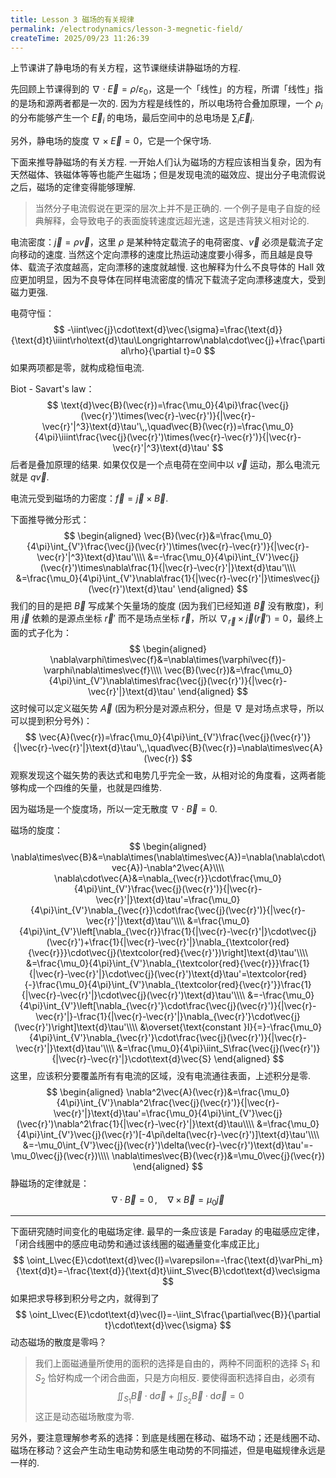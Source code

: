 ```yaml
---
title: Lesson 3 磁场的有关规律
permalink: /electrodynamics/lesson-3-megnetic-field/
createTime: 2025/09/23 11:26:39
---
```

上节课讲了静电场的有关方程，这节课继续讲静磁场的方程.

先回顾上节课得到的 $\nabla\cdot\vec{E}=\rho/\varepsilon_0$，这是一个「线性」的方程，所谓「线性」指的是场和源两者都是一次的. 因为方程是线性的，所以电场符合叠加原理，一个 $\rho_i$ 的分布能够产生一个 $\vec{E}_i$ 的电场，最后空间中的总电场是 $\sum_i\vec{E}_i$.

另外，静电场的旋度 $\nabla\times\vec{E}=0$，它是一个保守场.

下面来推导静磁场的有关方程. 一开始人们认为磁场的方程应该相当复杂，因为有天然磁体、铁磁体等等也能产生磁场；但是发现电流的磁效应、提出分子电流假说之后，磁场的定律变得能够理解.

> 当然分子电流假说在更深的层次上并不是正确的. 一个例子是电子自旋的经典解释，会导致电子的表面旋转速度远超光速，这是违背狭义相对论的.

电流密度：$\vec{j}=\rho\vec{v}$，这里 $\rho$ 是某种特定载流子的电荷密度、$\vec{v}$ 必须是载流子定向移动的速度. 当然这个定向漂移的速度比热运动速度要小得多，而且越是良导体、载流子浓度越高，定向漂移的速度就越慢. 这也解释为什么不良导体的 Hall 效应更加明显，因为不良导体在同样电流密度的情况下载流子定向漂移速度大，受到磁力更强.

电荷守恒：
$$
-\iint\vec{j}\cdot\text{d}\vec{\sigma}=\frac{\text{d}}{\text{d}t}\iiint\rho\text{d}\tau\Longrightarrow\nabla\cdot\vec{j}+\frac{\partial\rho}{\partial t}=0
$$
如果两项都是零，就构成稳恒电流.

Biot - Savart's law：
$$
\text{d}\vec{B}(\vec{r})=\frac{\mu_0}{4\pi}\frac{\vec{j}(\vec{r}')\times(\vec{r}-\vec{r}')}{|\vec{r}-\vec{r}'|^3}\text{d}\tau'\,,\quad\vec{B}(\vec{r})=\frac{\mu_0}{4\pi}\iiint\frac{\vec{j}(\vec{r}')\times(\vec{r}-\vec{r}')}{|\vec{r}-\vec{r}'|^3}\text{d}\tau'
$$
后者是叠加原理的结果. 如果仅仅是一个点电荷在空间中以 $\vec{v}$ 运动，那么电流元就是 $q\vec{v}$.

电流元受到磁场的力密度：$\vec{f}=\vec{j}\times\vec{B}$.

下面推导微分形式：
$$
\begin{aligned}
\vec{B}(\vec{r})&=\frac{\mu_0}{4\pi}\int_{V'}\frac{\vec{j}(\vec{r}')\times(\vec{r}-\vec{r}')}{|\vec{r}-\vec{r}'|^3}\text{d}\tau'\\\\
&=-\frac{\mu_0}{4\pi}\int_{V'}\vec{j}(\vec{r}')\times\nabla\frac{1}{|\vec{r}-\vec{r}'|}\text{d}\tau'\\\\
&=\frac{\mu_0}{4\pi}\int_{V'}\nabla\frac{1}{|\vec{r}-\vec{r}'|}\times\vec{j}(\vec{r}')\text{d}\tau'
\end{aligned}
$$
我们的目的是把 $\vec{B}$ 写成某个矢量场的旋度 (因为我们已经知道 $\vec{B}$ 没有散度)，利用 $\vec{j}$ 依赖的是源点坐标 $\vec{r}'$ 而不是场点坐标 $\vec{r}$，所以 $\nabla_{\vec{r}}\times\vec{j}(\vec{r}')=0$，最终上面的式子化为：
$$
\begin{aligned}
\nabla\varphi\times\vec{f}&=\nabla\times(\varphi\vec{f})-\varphi\nabla\times\vec{f}\\\\
\vec{B}(\vec{r})&=\frac{\mu_0}{4\pi}\int_{V'}\nabla\times\frac{\vec{j}(\vec{r}')}{|\vec{r}-\vec{r}'|}\text{d}\tau'
\end{aligned}
$$
这时候可以定义磁矢势 $\vec{A}$ (因为积分是对源点积分，但是 $\nabla$ 是对场点求导，所以可以提到积分号外)：
$$
\vec{A}(\vec{r})=\frac{\mu_0}{4\pi}\int_{V'}\frac{\vec{j}(\vec{r}')}{|\vec{r}-\vec{r}'|}\text{d}\tau'\,,\quad\vec{B}(\vec{r})=\nabla\times\vec{A}(\vec{r})
$$
观察发现这个磁矢势的表达式和电势几乎完全一致，从相对论的角度看，这两者能够构成一个四维的矢量，也就是四维势.

因为磁场是一个旋度场，所以一定无散度 $\nabla\cdot\vec{B}=0$.

磁场的旋度：
$$
\begin{aligned}
\nabla\times\vec{B}&=\nabla\times(\nabla\times\vec{A})=\nabla(\nabla\cdot\vec{A})-\nabla^2\vec{A}\\\\
\nabla\cdot\vec{A}&=\nabla_{\vec{r}}\cdot\frac{\mu_0}{4\pi}\int_{V'}\frac{\vec{j}(\vec{r}')}{|\vec{r}-\vec{r}'|}\text{d}\tau'=\frac{\mu_0}{4\pi}\int_{V'}\nabla_{\vec{r}}\cdot\frac{\vec{j}(\vec{r}')}{|\vec{r}-\vec{r}'|}\text{d}\tau'\\\\
&=\frac{\mu_0}{4\pi}\int_{V'}\left[\nabla_{\vec{r}}\frac{1}{|\vec{r}-\vec{r}'|}\cdot\vec{j}(\vec{r}')+\frac{1}{|\vec{r}-\vec{r}'|}\nabla_{\textcolor{red}{\vec{r}}}\cdot\vec{j}(\textcolor{red}{\vec{r}'})\right]\text{d}\tau'\\\\
&=\frac{\mu_0}{4\pi}\int_{V'}\nabla_{\textcolor{red}{\vec{r}}}\frac{1}{|\vec{r}-\vec{r}'|}\cdot\vec{j}(\vec{r}')\text{d}\tau'=\textcolor{red}{-}\frac{\mu_0}{4\pi}\int_{V'}\nabla_{\textcolor{red}{\vec{r}'}}\frac{1}{|\vec{r}-\vec{r}'|}\cdot\vec{j}(\vec{r}')\text{d}\tau'\\\\
&=-\frac{\mu_0}{4\pi}\int_{V'}\left[\nabla_{\vec{r}'}\cdot\frac{\vec{j}(\vec{r}')}{|\vec{r}-\vec{r}'|}-\frac{1}{|\vec{r}-\vec{r}'|}\nabla_{\vec{r}'}\cdot\vec{j}(\vec{r}')\right]\text{d}\tau'\\\\
&\overset{\text{constant }I}{=}-\frac{\mu_0}{4\pi}\int_{V'}\nabla_{\vec{r}'}\cdot\frac{\vec{j}(\vec{r}')}{|\vec{r}-\vec{r}'|}\text{d}\tau'\\\\
&=\frac{\mu_0}{4\pi}\iint_S\frac{\vec{j}(\vec{r}')}{|\vec{r}-\vec{r}'|}\cdot\text{d}\vec{S}
\end{aligned}
$$
这里，应该积分要覆盖所有有电流的区域，没有电流通往表面，上述积分是零.
$$
\begin{aligned}
\nabla^2\vec{A}(\vec{r})&=\frac{\mu_0}{4\pi}\int_{V'}\nabla^2\frac{\vec{j}(\vec{r}')}{|\vec{r}-\vec{r}'|}\text{d}\tau'=\frac{\mu_0}{4\pi}\int_{V'}\vec{j}(\vec{r}')\nabla^2\frac{1}{|\vec{r}-\vec{r}'|}\text{d}\tau\\\\
&=\frac{\mu_0}{4\pi}\int_{V'}\vec{j}(\vec{r}')[-4\pi\delta(\vec{r}-\vec{r}')]\text{d}\tau'\\\\
&=-\mu_0\int_{V'}\vec{j}(\vec{r}')\delta(\vec{r}-\vec{r}')\text{d}\tau'=-\mu_0\vec{j}(\vec{r})\\\\
\nabla\times\vec{B}(\vec{r})&=\mu_0\vec{j}(\vec{r})
\end{aligned}
$$
静磁场的定律就是：
$$
\nabla\cdot\vec{B}=0\,,\quad\nabla\times\vec{B}=\mu_0\vec{j}
$$

---

下面研究随时间变化的电磁场定律. 最早的一条应该是 Faraday 的电磁感应定律，「闭合线圈中的感应电动势和通过该线圈的磁通量变化率成正比」
$$
\oint_L\vec{E}\cdot\text{d}\vec{l}=\varepsilon=-\frac{\text{d}\varPhi_m}{\text{d}t}=-\frac{\text{d}}{\text{d}t}\iint_S\vec{B}\cdot\text{d}\vec\sigma
$$
如果把求导移到积分号之内，就得到了
$$
\oint_L\vec{E}\cdot\text{d}\vec{l}=-\iint_S\frac{\partial\vec{B}}{\partial t}\cdot\text{d}\vec{\sigma}
$$
动态磁场的散度是零吗？

> 我们上面磁通量所使用的面积的选择是自由的，两种不同面积的选择 $S_1$ 和 $S_2$ 恰好构成一个闭合曲面，只是方向相反. 要使得面积选择自由，必须有
> $$
> \iint_{S_1}\vec{B}\cdot\text{d}\vec\sigma+\iint_{S_2}\vec{B}\cdot\text{d}\vec\sigma=0
> $$
> 这正是动态磁场散度为零.

另外，要注意理解参考系的选择：到底是线圈在移动、磁场不动；还是线圈不动、磁场在移动？这会产生动生电动势和感生电动势的不同描述，但是电磁规律永远是一样的.
